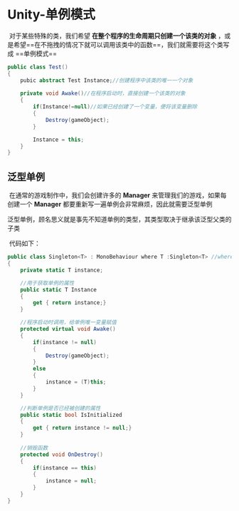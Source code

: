 # Unity-单例模式

​	对于某些特殊的类，我们希望 **在整个程序的生命周期只创建一个该类的对象** ，或是希望==在不拖拽的情况下就可以调用该类中的函数==，我们就需要将这个类写成 ==单例模式==

~~~c#
public class Test()
{
	pubic abstract Test Instance;//创建程序中该类的唯一一个对象
    
    private void Awake()//在程序启动时，直接创建一个该类的对象
    {
        if(Instance!=null)//如果已经创建了一个变量，便将该变量删除
        {
            Destroy(gameObject);
        }

        Instance = this;
    }
}
~~~



## 泛型单例

​	在通常的游戏制作中，我们会创建许多的 **Manager** 来管理我们的游戏，如果每创建一个 **Manager** 都要重新写一遍单例会非常麻烦，因此就需要泛型单例

​	泛型单例，顾名思义就是事先不知道单例的类型，其类型取决于继承该泛型父类的子类

​	代码如下：

~~~c#
public class Singleton<T> : MonoBehaviour where T :Singleton<T> //where确定继承该父类的是什么类型的子类
{
    private static T instance;

    //用于获取单例的属性
    public static T Instance
    {
        get { return instance;}
    }

    //程序启动时调用，给单例唯一变量赋值
    protected virtual void Awake()
    {
        if(instance != null)
        {
            Destroy(gameObject);
        }
        else
        {
            instance = (T)this;
        }
    }

    //判断单例是否已经被创建的属性
    public static bool IsInitialized
    {
        get { return instance != null;}
    }
    
    //销毁函数
    protected void OnDestroy() 
    {
        if(instance == this)
        {
            instance = null;
        }    
    }
}
~~~
